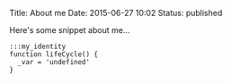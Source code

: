 Title: About me
Date: 2015-06-27 10:02
Status: published

Here's some snippet about me...

    :::my_identity
    function lifeCycle() {
      _var = 'undefined'
    }

